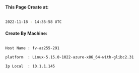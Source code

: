 
   
#### This Page Create at:

```bash

2022-11-18 - 14:35:58 UTC

```

#### Create By Machine:

```bash

Host Name : fv-az255-291

platform  : Linux-5.15.0-1022-azure-x86_64-with-glibc2.31

Ip Local  : 10.1.1.145

```

